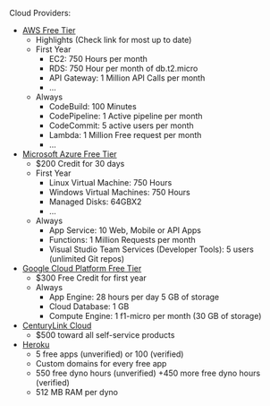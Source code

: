 Cloud Providers:

* [AWS Free Tier](https://aws.amazon.com/free/)
    * Highlights (Check link for most up to date)
    * First Year
        * EC2: 750 Hours per month
        * RDS: 750 Hour per month of db.t2.micro
        * API Gateway: 1 Million API Calls per month
        * ...
    * Always
        * CodeBuild: 100 Minutes
        * CodePipeline: 1 Active pipeline per month
        * CodeCommit: 5 active users per month
        * Lambda: 1 Million Free request per month
        * ...
* [Microsoft Azure Free Tier](https://azure.microsoft.com/Account/Free)
    * $200 Credit for 30 days
    * First Year
        * Linux Virtual Machine: 750 Hours
        * Windows Virtual Machines: 750 Hours
        * Managed Disks: 64GBX2
        * ...
    * Always
        * App Service: 10 Web, Mobile or API Apps
        * Functions: 1 Million Requests per month
        * Visual Studio Team Services (Developer Tools): 5 users (unlimited Git repos)
* [Google Cloud Platform Free Tier](https://cloud.google.com/free/)
    * $300 Free Credit for first year
    * Always
        * App Engine: 28 hours per day 5 GB of storage
        * Cloud Database: 1 GB
        * Compute Engine: 1 f1-micro per month (30 GB of storage)
* [CenturyLink Cloud](https://www.ctl.io/free-trial/)
    * $500 toward all self-service products
* [Heroku](https://www.heroku.com/free)
    * 5 free apps (unverified) or 100 (verified)
    * Custom domains for every free app
    * 550 free dyno hours (unverified) +450 more free dyno hours (verified)
    * 512 MB RAM per dyno
